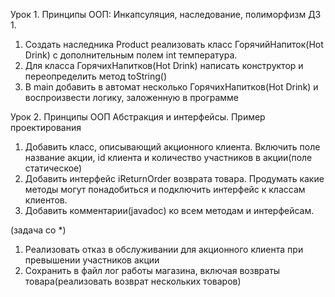 Урок 1. Принципы ООП: Инкапсуляция, наследование, полиморфизм
ДЗ 1.
1. Создать наследника Product реализовать класс ГорячийНапиток(Hot Drink) с дополнительным полем int температура.
2. Для класса ГорячихНапитков(Hot Drink) написать конструктор и переопределить метод toString()
3. В main добавить в автомат несколько ГорячихНапитков(Hot Drink) и воспроизвести логику, заложенную в программе

Урок 2. Принципы ООП Абстракция и интерфейсы. Пример проектирования
1. Добавить класс, описывающий акционного клиента. Включить поле название акции, id клиента и количество участников в акции(поле статическое)
2. Добавить интерфейс iReturnOrder возврата товара. Продумать какие методы могут понадобиться и подключить интерфейс к классам клиентов.
3. Добавить комментарии(javadoc) ко всем методам и интерфейсам.

(задача со *)
1. Реализовать отказ в обслуживании для акционного клиента при превышении участников акции
2. Сохранить в файл лог работы магазина, включая возвраты товара(реализовать возврат нескольких товаров)

